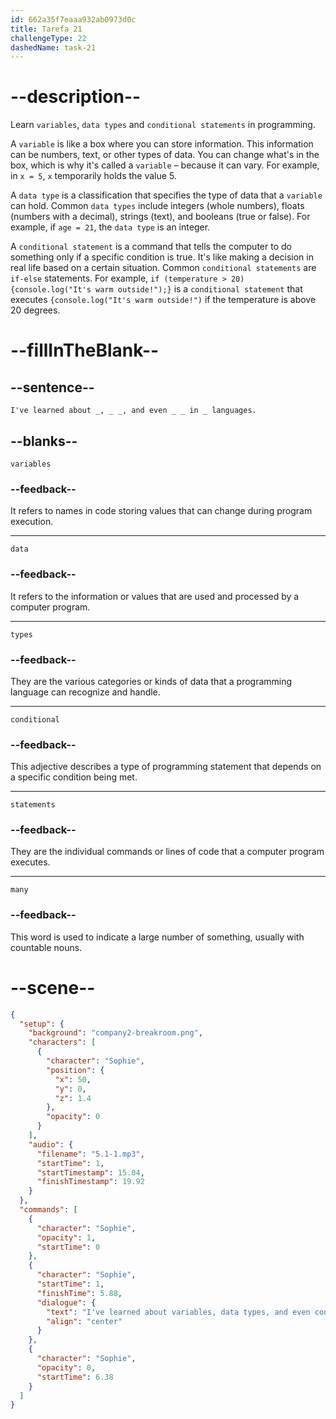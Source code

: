 ```yaml
---
id: 662a35f7eaaa932ab0973d0c
title: Tarefa 21
challengeType: 22
dashedName: task-21
---
```


<!-- (Audio) Sophie: I've learned about variables, data types, and even conditional statements in many languages. -->

# --description--

Learn `variables`, `data types` and `conditional statements` in programming.

A `variable` is like a box where you can store information. This information can be numbers, text, or other types of data. You can change what's in the box, which is why it's called a `variable` – because it can vary. For example, in `x = 5`, `x` temporarily holds the value 5.

A `data type` is a classification that specifies the type of data that a `variable` can hold. Common `data types` include integers (whole numbers), floats (numbers with a decimal), strings (text), and booleans (true or false). For example, if `age = 21`, the `data type` is an integer.

A `conditional statement` is a command that tells the computer to do something only if a specific condition is true. It's like making a decision in real life based on a certain situation. Common `conditional statements` are `if-else` statements. For example, `if (temperature > 20) {console.log("It's warm outside!");}` is a `conditional statement` that executes `{console.log("It's warm outside!")` if the temperature is above 20 degrees.

# --fillInTheBlank--

## --sentence--

`I've learned about _, _ _, and even _ _ in _ languages.`

## --blanks--

`variables`

### --feedback--

It refers to names in code storing values that can change during program execution.

---

`data`

### --feedback--

It refers to the information or values that are used and processed by a computer program.

---

`types`

### --feedback--

They are the various categories or kinds of data that a programming language can recognize and handle.

---

`conditional`

### --feedback--

This adjective describes a type of programming statement that depends on a specific condition being met.

---

`statements`

### --feedback--

They are the individual commands or lines of code that a computer program executes.

---

`many`

### --feedback--

This word is used to indicate a large number of something, usually with countable nouns.

# --scene--

```json
{
  "setup": {
    "background": "company2-breakroom.png",
    "characters": [
      {
        "character": "Sophie",
        "position": {
          "x": 50,
          "y": 0,
          "z": 1.4
        },
        "opacity": 0
      }
    ],
    "audio": {
      "filename": "5.1-1.mp3",
      "startTime": 1,
      "startTimestamp": 15.04,
      "finishTimestamp": 19.92
    }
  },
  "commands": [
    {
      "character": "Sophie",
      "opacity": 1,
      "startTime": 0
    },
    {
      "character": "Sophie",
      "startTime": 1,
      "finishTime": 5.88,
      "dialogue": {
        "text": "I've learned about variables, data types, and even conditional statements in many languages.",
        "align": "center"
      }
    },
    {
      "character": "Sophie",
      "opacity": 0,
      "startTime": 6.38
    }
  ]
}
```
